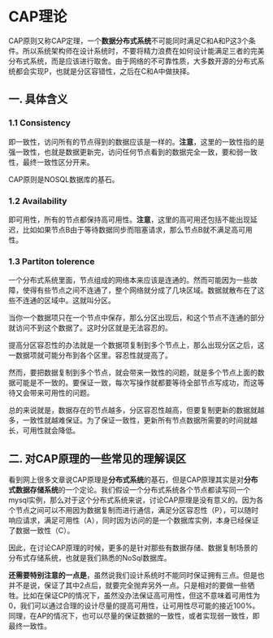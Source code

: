# CAP理论

CAP原则又称CAP定理，一个**数据分布式系统**不可能同时满足C和A和P这3个条件。所以系统架构师在设计系统时，不要将精力浪费在如何设计能满足三者的完美分布式系统，而是应该进行取舍。由于网络的不可靠性质，大多数开源的分布式系统都会实现P，也就是分区容错性，之后在C和A中做抉择。

## 一. 具体含义

### 1.1 Consistency

即一致性，访问所有的节点得到的数据应该是一样的。**注意**，这里的一致性指的是强一致性，也就是数据更新完，访问任何节点看到的数据完全一致，要和弱一致性，最终一致性区分开来。

CAP原则是NOSQL数据库的基石。

### 1.2 Availability

即可用性，所有的节点都保持高可用性。**注意**，这里的高可用还包括不能出现延迟，比如如果节点B由于等待数据同步而阻塞请求，那么节点B就不满足高可用性。

### 1.3 Partiton tolerence

一个分布式系统里面，节点组成的网络本来应该是连通的。然而可能因为一些故障，使得有些节点之间不连通了，整个网络就分成了几块区域。数据就散布在了这些不连通的区域中。这就叫分区。

当你一个数据项只在一个节点中保存，那么分区出现后，和这个节点不连通的部分就访问不到这个数据了。这时分区就是无法容忍的。

提高分区容忍性的办法就是一个数据项复制到多个节点上，那么出现分区之后，这一数据项就可能分布到各个区里。容忍性就提高了。

然而，要把数据复制到多个节点，就会带来一致性的问题，就是多个节点上面的数据可能是不一致的。要保证一致，每次写操作就都要等待全部节点写成功，而这等待又会带来可用性的问题。

总的来说就是，数据存在的节点越多，分区容忍性越高，但要复制更新的数据就越多，一致性就越难保证。为了保证一致性，更新所有节点数据所需要的时间就越长，可用性就会降低。

## 二. 对CAP原理的一些常见的理解误区

看到网上很多文章说CAP原理是**分布式系统**的基石，但是CAP原理其实是对**分布式数据存储系统**的一个定论。我们假设一个分布式系统各个节点都读写同一个mysql实例，那么对于这个分布式系统来说，讨论CAP原理是没有意义的。因为各个节点之间可以不用因为数据复制而进行通信，满足分区容忍性（P），可以随时响应请求，满足可用性（A），同时因为访问的是一个数据库实例，本身已经保证了数据一致性（C）。

因此，在讨论CAP原理的时候，更多的是针对那些有数据存储、数据复制场景的分布式存储系统，也就是我们熟悉的NoSql数据库。

**还需要特别注意的一点是**，虽然说我们设计系统时不能同时保证拥有三点。但是也并不是说，保证了其中2点后，就要完全抛弃另外一点。只是相对的要做一些牺牲。比如在保证CP的情况下，虽然没办法保证高可用性，但这不意味着可用性为0，我们可以通过合理的设计尽量的提高可用性，让可用性尽可能的接近100%。同理，在AP的情况下，也可以尽量的保证数据的一致性，或者实现弱一致性，即最终一致性。